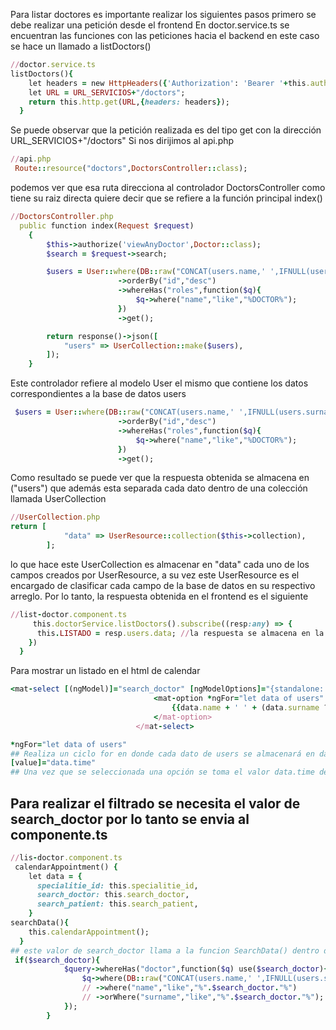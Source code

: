 
Para listar doctores es importante realizar los siguientes pasos
primero se debe realizar una petición desde el frontend
En doctor.service.ts se encuentran las funciones con las peticiones hacia el backend en este caso se hace un llamado a listDoctors()
```ruby
//doctor.service.ts
listDoctors(){
    let headers = new HttpHeaders({'Authorization': 'Bearer '+this.authService.token});
    let URL = URL_SERVICIOS+"/doctors";
    return this.http.get(URL,{headers: headers});
  }
```
Se puede observar que la petición realizada es del tipo get con la dirección URL_SERVICIOS+"/doctors" Si nos dirijimos al api.php
```ruby
//api.php
 Route::resource("doctors",DoctorsController::class);
```
podemos ver que esa ruta direcciona al controlador DoctorsController como tiene su raiz directa quiere decir que se refiere a la función principal index()
```ruby
//DoctorsController.php
  public function index(Request $request)
    {
        $this->authorize('viewAnyDoctor',Doctor::class);
        $search = $request->search;

        $users = User::where(DB::raw("CONCAT(users.name,' ',IFNULL(users.surname,''),' ',users.email)"),"like","%".$search."%")
                        ->orderBy("id","desc")
                        ->whereHas("roles",function($q){
                            $q->where("name","like","%DOCTOR%");
                        })
                        ->get();

        return response()->json([
            "users" => UserCollection::make($users),
        ]);
    }
```
Este controlador refiere al modelo User el mismo que contiene los datos correspondientes a la base de datos users
``` ruby
 $users = User::where(DB::raw("CONCAT(users.name,' ',IFNULL(users.surname,''),' ',users.email)"),"like","%".$search."%")
                        ->orderBy("id","desc")
                        ->whereHas("roles",function($q){
                            $q->where("name","like","%DOCTOR%");
                        })
                        ->get();
```
Como resultado se puede ver que la respuesta obtenida se almacena en ("users") que además esta separada cada dato dentro de una colección llamada UserCollection
``` ruby
//UserCollection.php
return [
            "data" => UserResource::collection($this->collection),
        ];
```
lo que hace este UserCollection es almacenar en "data" cada uno de los campos creados por UserResource, a su vez este UserResource es el encargado de clasificar cada campo de la base de datos en su respectivo arreglo.
Por lo tanto, la respuesta obtenida en el frontend es el siguiente
``` ruby
//list-doctor.component.ts
     this.doctorService.listDoctors().subscribe((resp:any) => {
      this.LISTADO = resp.users.data; //la respuesta se almacena en la variable LISTADO
    })
  }
```
Para mostrar un listado en el html de calendar
``` ruby
<mat-select [(ngModel)]="search_doctor" [ngModelOptions]="{standalone: true}" class="form-control select"  placeholder="Select doctor">
                                <mat-option *ngFor="let data of users" [value]="data.name + ' ' + (data.surname ? data.surname : '')">
                                    {{data.name + ' ' + (data.surname ? data.surname : '')}}
                                </mat-option>
                            </mat-select>
```
``` ruby
*ngFor="let data of users"
## Realiza un ciclo for en donde cada dato de users se almacenará en data que será la encargada de mostrar o devolver valores especificos para visualización como data.name, data_id etc.
[value]="data.time"
## Una vez que se seleccionada una opción se toma el valor data.time de ese usuario y lo pasa a la variable [(ngModel)]="search_doctor"
```
## Para realizar el filtrado se necesita el valor de search_doctor por lo tanto se envia al componente.ts
``` ruby
//lis-doctor.component.ts
 calendarAppointment() {
    let data = {
      specialitie_id: this.specialitie_id,
      search_doctor: this.search_doctor,
      search_patient: this.search_patient,
    }
searchData(){
    this.calendarAppointment();
  }
## este valor de search_doctor llama a la funcion SearchData() dentro del appointment.php el mismo que contiene la función y realizará el filtrado de los appoinments agendados a ese médico
 if($search_doctor){
            $query->whereHas("doctor",function($q) use($search_doctor){
                $q->where(DB::raw("CONCAT(users.name,' ',IFNULL(users.surname,''),' ',IFNULL(users.email,''))"),"like","%".$search_doctor."%");
                // ->where("name","like","%".$search_doctor."%")
                // ->orWhere("surname","like","%".$search_doctor."%");
            });
        }
```
